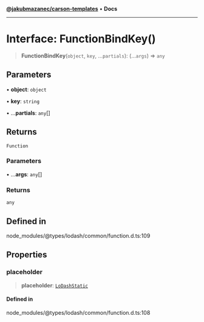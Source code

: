 [**@jakubmazanec/carson-templates**](../../../README.md) • **Docs**

---

# Interface: FunctionBindKey()

> **FunctionBindKey**(`object`, `key`, ...`partials`): (...`args`) => `any`

## Parameters

• **object**: `object`

• **key**: `string`

• ...**partials**: `any`[]

## Returns

`Function`

### Parameters

• ...**args**: `any`[]

### Returns

`any`

## Defined in

node_modules/@types/lodash/common/function.d.ts:109

## Properties

### placeholder

> **placeholder**: [`LoDashStatic`](LoDashStatic.md)

#### Defined in

node_modules/@types/lodash/common/function.d.ts:108
